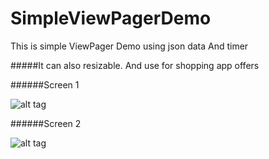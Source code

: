 # SimpleViewPagerDemo
This is simple ViewPager Demo using json data And timer

#####It can also resizable. And use for shopping app offers

######Screen 1

![alt tag](https://s5.postimg.org/3tcrxyniv/Simple_View_Pager_Demo.png)

######Screen 2

![alt tag](https://s5.postimg.org/xjzwjq8if/Simple_View_Pager_Demo_2.png)
